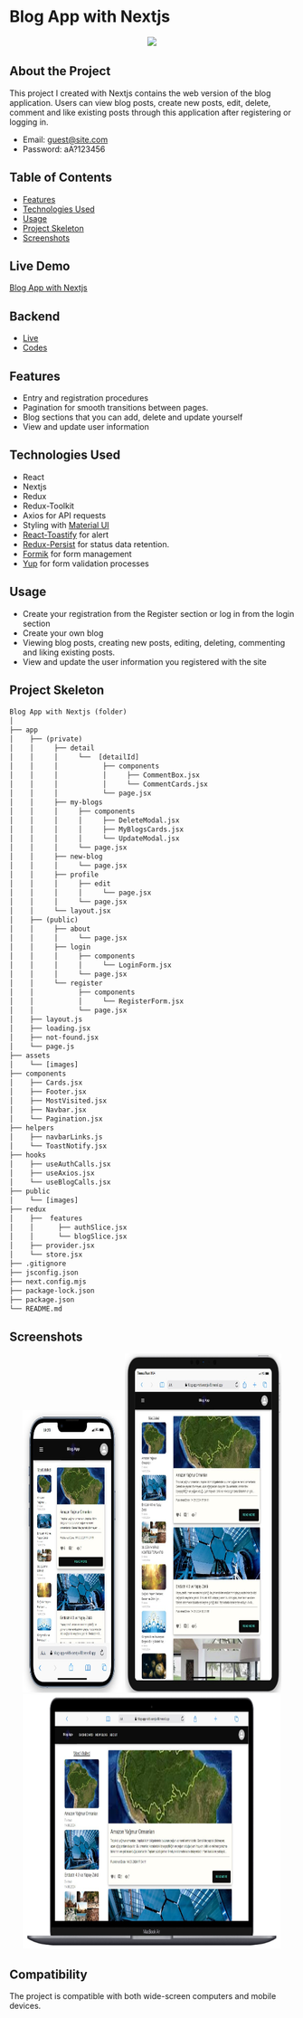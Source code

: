# Blog App with Nextjs

<div align="center">
  <img src="./assets/blog.gif" />
</div>

## About the Project

This project I created with Nextjs contains the web version of the blog application. Users can view blog posts, create new posts, edit, delete, comment and like existing posts through this application after registering or logging in.

- Email: guest@site.com
- Password: aA?123456

## Table of Contents

- [Features](#features)
- [Technologies Used](#technologies-used)
- [Usage](#usage)
- [Project Skeleton](#project-skeleton)
- [Screenshots](#screenshots)

## Live Demo

[Blog App with Nextjs](blog-app-with-nextjs-fd.vercel.app/)

## Backend

- [Live](https://blog-app-api-iota.vercel.app)
- [Codes](https://github.com/furkan-dogu/BlogApp-API)

## Features

- Entry and registration procedures
- Pagination for smooth transitions between pages.
- Blog sections that you can add, delete and update yourself
- View and update user information

## Technologies Used

- React
- Nextjs
- Redux
- Redux-Toolkit
- Axios for API requests
- Styling with [Material UI](https://mui.com/)
- [React-Toastify](https://fkhadra.github.io/react-toastify/introduction/) for alert 
- [Redux-Persist](https://www.npmjs.com/package/redux-persist) for status data retention.
- [Formik](https://formik.org/) for form management 
- [Yup](https://www.npmjs.com/package/yup) for form validation processes

## Usage

- Create your registration from the Register section or log in from the login section
- Create your own blog
- Viewing blog posts, creating new posts, editing, deleting, commenting and liking existing posts.
- View and update the user information you registered with the site

## Project Skeleton

```
Blog App with Nextjs (folder)
│
├── app
│    ├── (private)
│    │     ├── detail 
│    │     │     └──  [detailId]
│    │     │           ├── components
│    │     │           │     ├── CommentBox.jsx
│    │     │           │     └── CommentCards.jsx
│    │     │           └── page.jsx               
│    │     ├── my-blogs 
│    │     │     ├── components
│    │     │     │     ├── DeleteModal.jsx
│    │     │     │     ├── MyBlogsCards.jsx
│    │     │     │     └── UpdateModal.jsx
│    │     │     └── page.jsx 
│    │     ├── new-blog 
│    │     │     └── page.jsx 
│    │     ├── profile 
│    │     │     ├── edit
│    │     │     │     └── page.jsx 
│    │     │     └── page.jsx
│    │     └── layout.jsx
│    ├── (public)
│    │     ├── about 
│    │     │     └── page.jsx
│    │     ├── login 
│    │     │     ├── components
│    │     │     │     └── LoginForm.jsx
│    │     │     └── page.jsx
│    │     └── register 
│    │           ├── components
│    │           │     └── RegisterForm.jsx
│    │           └── page.jsx
│    ├── layout.js    
│    ├── loading.jsx    
│    ├── not-found.jsx    
│    └── page.js    
├── assets
│    └── [images]
├── components
│    ├── Cards.jsx
│    ├── Footer.jsx
│    ├── MostVisited.jsx
│    ├── Navbar.jsx
│    └── Pagination.jsx
├── helpers
│    ├── navbarLinks.js
│    └── ToastNotify.jsx
├── hooks
│    ├── useAuthCalls.jsx
│    ├── useAxios.jsx
│    └── useBlogCalls.jsx
├── public
│    └── [images]
├── redux
│    ├──  features
│    │      ├── authSlice.jsx
│    │      └── blogSlice.jsx
│    ├── provider.jsx
│    └── store.jsx
├── .gitignore
├── jsconfig.json
├── next.config.mjs
├── package-lock.json
├── package.json
└── README.md
```

## Screenshots

<div align="center">
  <img src="./assets/screenshots/Screenshot_1.jpg"  width="35%" height="500" />
  <img src="./assets/screenshots/Screenshot_2.jpg"  width="55%" height="600" />
  <img src="./assets/screenshots/Screenshot_3.jpg"  width="90.5%" height="450" />
</div>

## Compatibility

The project is compatible with both wide-screen computers and mobile devices.